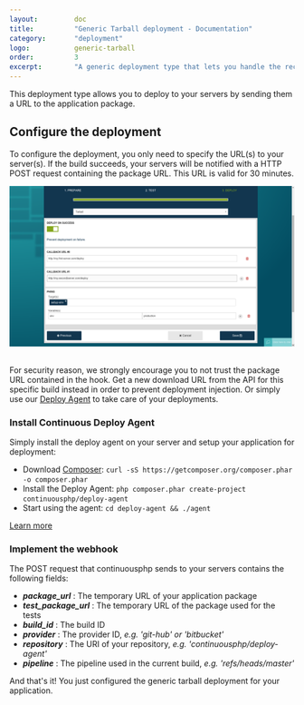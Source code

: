```yaml
---
layout:         doc
title:          "Generic Tarball deployment - Documentation"
category:       "deployment"
logo:           generic-tarball
order:          3
excerpt:        "A generic deployment type that lets you handle the reception of the package."
---
```


This deployment type allows you to deploy to your servers by sending them a URL to the application package.

## Configure the deployment
To configure the deployment, you only need to specify the URL(s) to your server(s). If the build succeeds, your servers
will be notified with a HTTP POST request containing the package URL. This URL is valid for 30 minutes.

![Generic Tarball](/assets/doc/deployment/generic-tarball/configuration.png)

<div class="row panel callout warning clearfix">
  <h2 class="left"><i class="fa fa-exclamation-triangle"></i></h2>
  For security reason, we strongly encourage you to not trust the package URL contained in the hook.
  Get a new download URL from the API for this specific build instead in order to prevent deployment injection.
  Or simply use our <a href="https://github.com/continuousphp/deploy-agent">Deploy Agent</a> to take care of your
  deployments.
</div>

### Install Continuous Deploy Agent

Simply install the deploy agent on your server and setup your application for deployment:

* Download [Composer](https://getcomposer.org/download/): `curl -sS https://getcomposer.org/composer.phar -o composer.phar`
* Install the Deploy Agent: `php composer.phar create-project continuousphp/deploy-agent`
* Start using the agent: `cd deploy-agent && ./agent`

[Learn more](https://github.com/continuousphp/deploy-agent/blob/master/README.md)

### Implement the webhook

The POST request that continuousphp sends to your servers contains the following fields:

* ***package_url*** : The temporary URL of your application package
* ***test_package_url*** : The temporary URL of the package used for the tests
* ***build_id*** : The build ID
* ***provider*** : The provider ID, *e.g. 'git-hub' or 'bitbucket'*
* ***repository*** : The URI of your repository, *e.g. 'continuousphp/deploy-agent'*
* ***pipeline*** : The pipeline used in the current build, *e.g. 'refs/heads/master'*

And that's it! You just configured the generic tarball deployment for your application.


